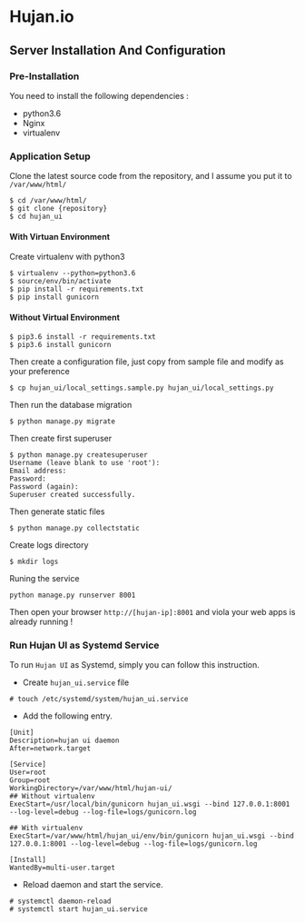 # Hujan.io

## Server Installation And Configuration

### Pre-Installation

You need to install the following dependencies :

- python3.6
- Nginx
- virtualenv

### Application Setup


Clone the latest source code from the repository, and I assume you put it to `/var/www/html/`

```
$ cd /var/www/html/
$ git clone {repository}
$ cd hujan_ui
```

#### With Virtuan Environment
Create virtualenv with python3

```
$ virtualenv --python=python3.6
$ source/env/bin/activate
$ pip install -r requirements.txt
$ pip install gunicorn
```

#### Without Virtual Environment
```
$ pip3.6 install -r requirements.txt
$ pip3.6 install gunicorn
```

Then create a configuration file, just copy from sample file and modify as your preference

```
$ cp hujan_ui/local_settings.sample.py hujan_ui/local_settings.py
```

Then run the database migration

```
$ python manage.py migrate
```

Then create first superuser

```
$ python manage.py createsuperuser
Username (leave blank to use 'root'):
Email address:
Password:
Password (again):
Superuser created successfully.
```

Then generate static files

```
$ python manage.py collectstatic
```

Create logs directory

```
$ mkdir logs
```

Runing the service

```
python manage.py runserver 8001
```

Then open your browser `http://[hujan-ip]:8001` and viola your web apps is already running !

### Run Hujan UI as Systemd Service 

To run `Hujan UI` as Systemd, simply you can follow this instruction.  

- Create `hujan_ui.service` file
```
# touch /etc/systemd/system/hujan_ui.service
```

- Add the following entry.
```
[Unit]
Description=hujan ui daemon
After=network.target

[Service]
User=root
Group=root
WorkingDirectory=/var/www/html/hujan-ui/
## Without virtualenv
ExecStart=/usr/local/bin/gunicorn hujan_ui.wsgi --bind 127.0.0.1:8001 --log-level=debug --log-file=logs/gunicorn.log

## With virtualenv
ExecStart=/var/www/html/hujan_ui/env/bin/gunicorn hujan_ui.wsgi --bind 127.0.0.1:8001 --log-level=debug --log-file=logs/gunicorn.log

[Install]
WantedBy=multi-user.target
```

- Reload daemon and start the service.

```
# systemctl daemon-reload
# systemctl start hujan_ui.service
```